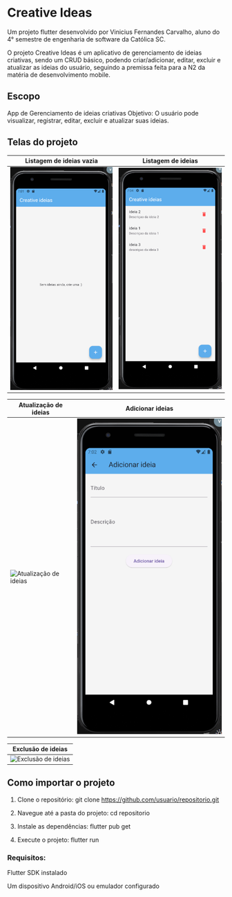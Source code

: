 # Creative Ideas

Um projeto flutter desenvolvido por Vinicius Fernandes Carvalho, aluno do 4° semestre de engenharia de software da Católica SC.

O projeto Creative Ideas é um aplicativo de gerenciamento de ideias criativas, sendo um CRUD básico, podendo criar/adicionar, editar, excluir e atualizar as ideias do usuário, seguindo a premissa feita para a N2 da matéria de desenvolvimento mobile.

## Escopo
App de Gerenciamento de ideias criativas
Objetivo: O usuário pode visualizar, registrar, editar, excluir e atualizar suas ideias.


## Telas do projeto

| Listagem de ideias vazia | Listagem de ideias |
|--------------|-----------------------|
| ![Listagem de ideias vazia](screenshots/lista-de-ideias-1.png) | ![Listagem de ideias](screenshots/lista-de-ideias-2.png) |

| Atualização de ideias | Adicionar ideias |
|--------------------------|----------------------------|
| ![Atualização de ideias](screenshots/atualização-de-ideia-1.png) | ![Adicionar ideias](screenshots/adicionar-ideias-1.png) |

| Exclusão de ideias |
|--------------------------|
| ![Exclusão de ideias](screenshots/exclusão-de-ideia-1.png) |

## Como importar o projeto

1. Clone o repositório:
   git clone https://github.com/usuario/repositorio.git

2. Navegue até a pasta do projeto:
   cd repositorio

3. Instale as dependências:
   flutter pub get

4. Execute o projeto:
   flutter run

### Requisitos:
Flutter SDK instalado

Um dispositivo Android/iOS ou emulador configurado
